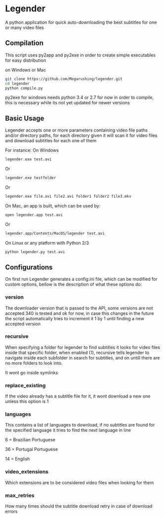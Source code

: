 # Legender

A python application for quick auto-downloading the best subtitles for one or many video files

## Compilation

This script uses py2app and py2exe in order to create 
simple executables for easy distribution

on Windows or Mac
```bash
git clone https://github.com/Megarushing/legender.git
cd legender
python compile.py
```

py2exe for windows needs python 3.4 or 2.7 for now in order to compile, this is necessary while its not yet updated for newer versions

## Basic Usage

Legender accepts one or more parameters containing video file
paths and/or directory paths, for each directory given it will scan
it for video files and download subtitles for each one of them

For instance: On Windows

```cmd
legender.exe test.avi
```
Or
```cmd
legender.exe testfolder
```
Or
```cmd
legender.exe file.avi file2.avi folder1 folder2 file3.mkv
```

On Mac, an app is built, which can be used by:
```cmd
open legender.app test.avi
```
Or
```cmd
legender.app/Contents/MacOS/legender test.avi
```

On Linux or any platform with Python 2/3
```cmd
python legender.py test.avi
```

## Configurations

On first run Legender generates a config.ini file, which can be
modified for custom options, bellow is the description of what these options do:

### version

The downloader version that is passed to the API, some versions are not accepted
340 is tested and ok for now, in case this changes in the future the script automatically
tries to increment it 1 by 1 until finding a new accepted version

### recursive

When specifying a folder for legender to find subtitles it looks for video files inside that specific folder,
when enabled (1), recursive tells legender to navigate inside each subfolder in search for subtitles, and on untill there are no more folders to look into.

It wont go inside symlinks

### replace_existing

If the video already has a subtitle file for it, it wont download a new one unless this option is 1

### languages

This contains a list of languages to download, if no subtitles are found for the specified language it
tries to find the next language in line

6 = Brazilian Portuguese

36 = Portugal Portuguese

14 = English

### video_extensions

Which extensions are to be considered video files when looking for them

### max_retries

How many times should the subtitle download retry in case of download errors
